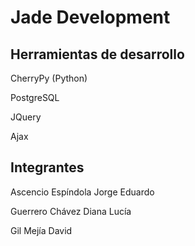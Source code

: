 # Jade Development

## Herramientas de desarrollo

CherryPy (Python)

PostgreSQL

JQuery

Ajax

## Integrantes

Ascencio Espíndola Jorge Eduardo

Guerrero Chávez Diana Lucía

Gil Mejía David

